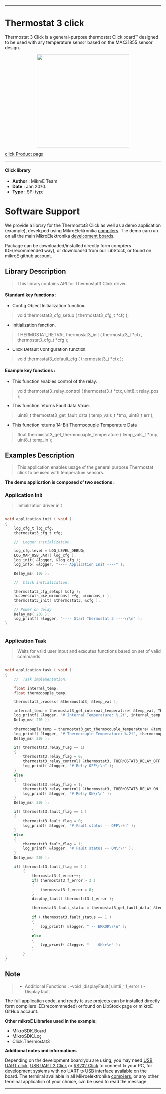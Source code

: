 
---
# Thermostat 3 click

Thermostat 3 Click is a general-purpose thermostat Click board™ designed to be used with any temperature sensor based on the MAX31855 sensor design.

<p align="center">
  <img src="https://download.mikroe.com/images/click_for_ide/thermostat3_click.png" height=300px>
</p>

[click Product page](https://www.mikroe.com/thermostat-3-click)

---


#### Click library 

- **Author**        : MikroE Team
- **Date**          : Jan 2020.
- **Type**          : SPI type


# Software Support

We provide a library for the Thermostat3 Click 
as well as a demo application (example), developed using MikroElektronika 
[compilers](https://shop.mikroe.com/compilers). 
The demo can run on all the main MikroElektronika [development boards](https://shop.mikroe.com/development-boards).

Package can be downloaded/installed directly form compilers IDE(recommended way), or downloaded from our LibStock, or found on mikroE github account. 

## Library Description

> This library contains API for Thermostat3 Click driver.

#### Standard key functions :

- Config Object Initialization function.
> void thermostat3_cfg_setup ( thermostat3_cfg_t *cfg ); 
 
- Initialization function.
> THERMOSTAT_RETVAL thermostat3_init ( thermostat3_t *ctx, thermostat3_cfg_t *cfg );

- Click Default Configuration function.
> void thermostat3_default_cfg ( thermostat3_t *ctx );


#### Example key functions :

- This function enables control of the relay.
> void thermostat3_relay_control ( thermostat3_t *ctx, uint8_t relay_pos );
 
- This function returns Fault data Value.
> uint8_t thermostat3_get_fault_data ( temp_vals_t *tmp, uint8_t err );

- This function returns 14-Bit Thermocouple Temperature Data
> float thermostat3_get_thermocouple_temperature ( temp_vals_t *tmp, uint8_t temp_in );

## Examples Description

> This application enables usage of the general purpose Thermostat click 
> to be used with temperature sensors.

**The demo application is composed of two sections :**

### Application Init 

> Initialization driver init

```c

void application_init ( void )
{
    log_cfg_t log_cfg;
    thermostat3_cfg_t cfg;

    //  Logger initialization.

    log_cfg.level = LOG_LEVEL_DEBUG;
    LOG_MAP_USB_UART( log_cfg );
    log_init( &logger, &log_cfg );
    log_info( &logger, "---- Application Init ----" );

    Delay_ms( 100 );

    //  Click initialization.

    thermostat3_cfg_setup( &cfg );
    THERMOSTAT3_MAP_MIKROBUS( cfg, MIKROBUS_1 );
    thermostat3_init( &thermostat3, &cfg );

    // Power on delay
    Delay_ms( 200 );
    log_printf( &logger, "---- Start Thermostat 3 ----\r\n" );
}
  
```

### Application Task

> Waits for valid user input and executes functions based on set of valid commands

```c

void application_task ( void )
{
    //  Task implementation.

    float internal_temp;
    float thermocouple_temp;

    thermostat3_process( &thermostat3, &temp_val );

    internal_temp = thermostat3_get_internal_temperature( &temp_val, THERMOSTAT3_TEMP_IN_CELSIUS );
    log_printf( &logger, "# Internal Temperature: %.2f", internal_temp );
    Delay_ms( 200 );
   
    thermocouple_temp = thermostat3_get_thermocouple_temperature( &temp_val, THERMOSTAT3_TEMP_IN_CELSIUS );
    log_printf( &logger, "# Thermocouple Temperature: %.2f", thermocouple_temp );
    Delay_ms( 200 );
    
    if( thermostat3.relay_flag == 1)
    {
        thermostat3.relay_flag = 0;
        thermostat3_relay_control( &thermostat3, THERMOSTAT3_RELAY_OFF );
        log_printf( &logger, "# Relay OFF\r\n" );
    }
    else
    {
        thermostat3.relay_flag = 1;
        thermostat3_relay_control( &thermostat3, THERMOSTAT3_RELAY_ON );
        log_printf( &logger, "# Relay ON\r\n" );
    }
    Delay_ms( 200 );

    if( thermostat3.fault_flag == 1 )
    {
        thermostat3.fault_flag = 0;
        log_printf( &logger, "# Fault status -- OFF\r\n" );
    }
    else
    {
        thermostat3.fault_flag = 1;
        log_printf( &logger, "# Fault status -- ON\r\n" );
    }
    Delay_ms( 200 );

    if( thermostat3.fault_flag == 1 )
        {
            thermostat3.f_error++;
            if( thermostat3.f_error > 3 )
            {
                thermostat3.f_error = 0;
            }
            display_fault( thermostat3.f_error );
            
            thermostat3.fault_status = thermostat3_get_fault_data( &temp_val, 0x01 << thermostat3.f_error );
            
            if ( thermostat3.fault_status == 1 )
            {
                log_printf( &logger, " -- ERROR\r\n" );
            }
            else
            {
                log_printf( &logger, " -- OK\r\n" );
            }
        }
}

```

## Note

> - Additional Functions :
>  -void _displayFault( uint8_t f_error )  - Display fault

The full application code, and ready to use projects can be  installed directly form compilers IDE(recommneded) or found on LibStock page or mikroE GitHub accaunt.

**Other mikroE Libraries used in the example:** 

- MikroSDK.Board
- MikroSDK.Log
- Click.Thermostat3

**Additional notes and informations**

Depending on the development board you are using, you may need 
[USB UART click](https://shop.mikroe.com/usb-uart-click), 
[USB UART 2 Click](https://shop.mikroe.com/usb-uart-2-click) or 
[RS232 Click](https://shop.mikroe.com/rs232-click) to connect to your PC, for 
development systems with no UART to USB interface available on the board. The 
terminal available in all Mikroelektronika 
[compilers](https://shop.mikroe.com/compilers), or any other terminal application 
of your choice, can be used to read the message.



---